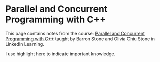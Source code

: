 # Parallel and Concurrent Programming with C++

This page contains notes from the course: [Parallel and Concurrent Programming with C++](https://www.linkedin.com/learning/parallel-and-concurrent-programming-with-c-plus-plus-part-1/learn-parallel-programming-basics?u=2131553) taught by Barron Stone and Olivia Chiu Stone in LinkedIn Learning.

I use highlight here to indicate important knowledge.
